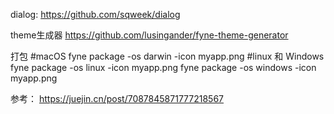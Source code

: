 dialog:
https://github.com/sqweek/dialog

theme生成器
https://github.com/lusingander/fyne-theme-generator

打包
#macOS
fyne package -os darwin -icon myapp.png
#linux 和 Windows
fyne package -os linux -icon myapp.png
fyne package -os windows -icon myapp.png



参考：
https://juejin.cn/post/7087845871777218567
